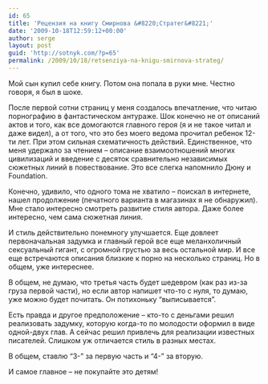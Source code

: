 ```yaml
---
id: 65
title: 'Рецензия на книгу Смирнова &#8220;Стратег&#8221;'
date: '2009-10-18T12:59:12+00:00'
author: serge
layout: post
guid: 'http://sotnyk.com/?p=65'
permalink: /2009/10/18/retsenziya-na-knigu-smirnova-strateg/
---
```


Мой сын купил себе книгу. Потом она попала в руки мне. Честно говоря, я был в шоке.

После первой сотни страниц у меня создалось впечатление, что читаю порнографию в фантастическом антураже. Шок конечно не от описаний актов и того, как все домогаются главного героя (я и не такое читал и даже видел), а от того, что это без моего ведома прочитал ребенок 12-ти лет. При этом сильная схематичность действий. Единственное, что меня удержало за чтением – описание взаимоотношений многих цивилизаций и введение с десяток сравнительно независимых сюжетных линий в повествование. Это все слегка напомнило Дюну и Foundation.

Конечно, удивило, что одного тома не хватило – поискал в интернете, нашел продолжение (печатного варианта в магазинах я не обнаружил). Мне стало интересно смотреть развитие стиля автора. Даже более интересно, чем сама сюжетная линия.

И стиль действительно понемногу улучшается. Еще довлеет первоначальная задумка и главный герой все еще меланхоличный сексуальный гигант, с огромной грустью за весь остальной мир. И все еще встречаются описания близкие к порно на несколько страниц. Но в общем, уже интереснее.

В общем, не думаю, что третья часть будет шедевром (как раз из-за груза первой части), но если автор напишет что-то с нуля, то думаю, уже можно будет почитать. Он потихоньку “выписывается”.

Есть правда и другое предположение – кто-то с деньгами решил реализовать задумку, которую когда-то по молодости оформил в виде одной-двух глав. А сейчас решил привлечь для реализации известных писателей. Слишком уж отличается стиль в разных местах.

В общем, ставлю “3-” за первую часть и “4-” за вторую.

И самое главное – не покупайте это детям!